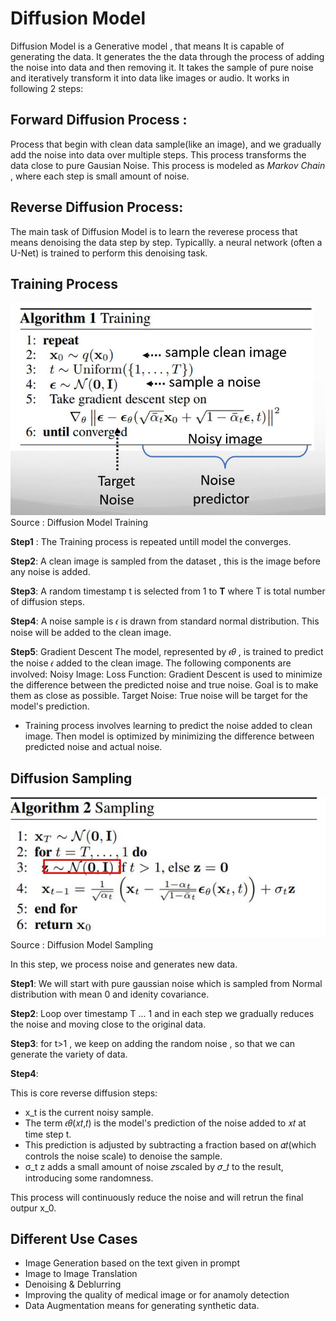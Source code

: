 # Diffusion Model 

Diffusion Model is a Generative model , that means It is capable of generating the data. It generates the the data through the process of adding the noise into data and then removing it. It takes the sample of pure noise and iteratively transform it into data like images or audio. It works in following 2 steps: 

## Forward Diffusion Process :
  Process that begin with clean data sample(like an image), and we gradually add the noise into data over multiple steps. This process transforms the data close to  pure Gausian Noise. This process is modeled as *Markov Chain* , where each step is small amount of noise.  

## Reverse Diffusion Process:
   The main task of Diffusion Model is to learn the reverese process that means denoising the data step by step. Typicallly. a neural network (often a U-Net) is trained to perform this denoising task. 

## Training Process 

![ Training Process Diffusion Model:Source Coursera](assests/DiffusionTraning.JPG) Source : Diffusion Model Training 

**Step1** : 
The Training process is repeated untill model the converges. 

**Step2**: 
A clean image is sampled from the dataset , this is the image before any noise is added. 

**Step3**:
A random timestamp t is selected from 1 to **T** where T is total number of diffusion steps. 

**Step4**: 
A noise sample is 𝜖 is drawn from standard normal distribution. This noise will be added to the clean image. 

**Step5**: Gradient Descent
The model, represented by 𝜖𝜃 , is trained to predict the noise 𝜖 added to the clean image. The following components are involved:
Noisy Image: 
Loss Function:  Gradient Descent is used to minimize the difference between the predicted noise and true noise. Goal is to make them as close as possible. 
Target Noise: True noise will be target for the model's prediction. 

- Training process involves learning to predict the noise added to clean image. Then model is optimized by minimizing the difference between predicted noise and actual noise.

## Diffusion Sampling 
![ Training Process Diffusion Model:Source Coursera](assests/DiffusionSampling.JPG) Source : Diffusion Model Sampling

In this step, we process noise and generates new data. 

**Step1**: 
We will start with pure gaussian noise which is sampled from Normal distribution with mean 0 and idenity covariance. 

**Step2**:
Loop over timestamp T ... 1 and in each step we gradually reduces the noise and moving close to the original data. 

**Step3**:
for t>1 , we keep on adding the random noise , so that we can generate the variety of data. 

**Step4**: 

This is core reverse diffusion steps:
  - x_t  is the current noisy sample.
  - The term 𝜖𝜃(𝑥𝑡,𝑡) is the model's prediction of the noise added to 𝑥𝑡 at time step t.
  - This prediction is adjusted by subtracting a fraction based on 𝛼𝑡(which controls the noise scale) to denoise the sample.
  - σ_t z adds a small amount of noise 𝑧scaled by 𝜎_𝑡 ​to the result, introducing some randomness.



This process will continuously reduce the noise and will retrun the final outpur x_0.

## Different Use Cases
  - Image Generation based on the text given in prompt
  - Image to Image Translation
  - Denoising & Deblurring
  - Improving the quality of medical image or for anamoly detection
  - Data Augmentation means for generating synthetic data. 
    

